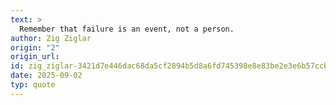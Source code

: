 ```yaml
---
text: >
  Remember that failure is an event, not a person.
author: Zig Ziglar
origin: "2"
origin_url: 
id: zig_ziglar-3421d7e446dac68da5cf2894b5d8a6fd745398e8e83be2e3e6b57ccbb40151e1
date: 2025-09-02
typ: quote
---
```

